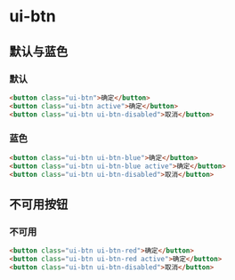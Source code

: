 # ui-btn

## 默认与蓝色

### 默认

````html
<button class="ui-btn">确定</button>
<button class="ui-btn active">确定</button>
<button class="ui-btn ui-btn-disabled">取消</button>
````

### 蓝色

````html
<button class="ui-btn ui-btn-blue">确定</button>
<button class="ui-btn ui-btn-blue active">确定</button>
<button class="ui-btn ui-btn-disabled">取消</button>
````

## 不可用按钮

### 不可用

````html
<button class="ui-btn ui-btn-red">确定</button>
<button class="ui-btn ui-btn-red active">确定</button>
<button class="ui-btn ui-btn-disabled">取消</button>
````
